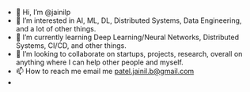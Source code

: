 - 👋 Hi, I’m @jainilp
- 👀 I’m interested in AI, ML, DL, Distributed Systems, Data Engineering, and a lot of other things.
- 🌱 I’m currently learning Deep Learning/Neural Networks, Distributed Systems, CI/CD, and other things.
- 💞️ I’m looking to collaborate on startups, projects, research, overall on anything where I can help other people and myself.
- 📫 How to reach me email me patel.jainil.b@gmail.com
- 
<!---
jainilp/jainilp is a ✨ special ✨ repository because its `README.md` (this file) appears on your GitHub profile.
You can click the Preview link to take a look at your changes.
--->
